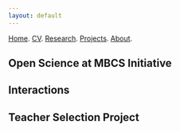 ```yaml
---
layout: default
---
```


[Home](./). [CV](./assets/files/CV.pdf). [Research](./research.md). [Projects](./projects.md). [About](./about.md).

## Open Science at MBCS Initiative

## Interactions

## Teacher Selection Project